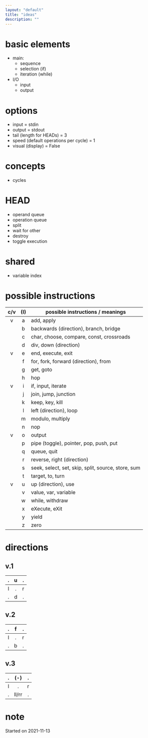 ```yaml
---
layout: "default"
title: "ideas"
description: ""
---
```

# basic elements

- main:
    - sequence
    - selection (if)
    - iteration (while)
- I/O
    - input
    - output

# options

- input = stdin
- output = stdout
- tail (length for HEADs) = 3
- speed (default operations per cycle) = 1
- visual (display) = False

# concepts

- cycles

# HEAD

- operand queue
- operation queue
- split
- wait for other
- destroy
- toggle execution

# shared

- variable index

# possible instructions

 c/v | (I) | possible instructions / meanings
:---:|:---:| ---
  v  |  a  | add, apply
     |  b  | backwards (direction), branch, bridge
     |  c  | char, choose, compare, const, crossroads
     |  d  | div, down (direction)
  v  |  e  | end, execute, exit
     |  f  | for, fork, forward (direction), from
     |  g  | get, goto
     |  h  | hop
  v  |  i  | if, input, iterate
     |  j  | join, jump, junction
     |  k  | keep, key, kill
     |  l  | left (direction), loop
     |  m  | modulo, multiply
     |  n  | nop
  v  |  o  | output
     |  p  | pipe (toggle), pointer, pop, push, put
     |  q  | queue, quit
     |  r  | reverse, right (direction)
     |  s  | seek, select, set, skip, split, source, store, sum
     |  t  | target, to, turn
  v  |  u  | up (direction), use
     |  v  | value, var, variable
     |  w  | while, withdraw
     |  x  | eXecute, eXit
     |  y  | yield
     |  z  | zero

# directions

## v.1

  .  |  u  |  .
:---:|:---:|:---:
  l  |  .  |  r
  .  |  d  |  .

## v.2

  .  |  f  |  .
:---:|:---:|:---:
  l  |  .  |  r
  .  |  b  |  .

## v.3

  .  |  (-)  |  .
:---:|:-----:|:---:
  l  |  .    |  r
  .  | ll/rr |  .

# note

Started on 2021-11-13
